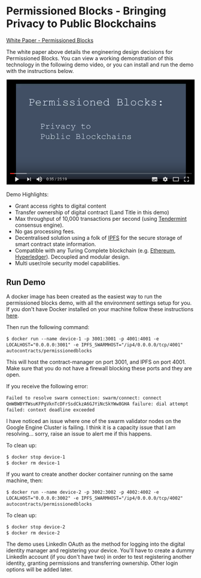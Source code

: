 # Permissioned Blocks - Bringing Privacy to Public Blockchains

[White Paper - Permissioned Blocks](https://github.com/autocontracts/permissioned-blocks/blob/master/whitepaper.md) 

The white paper above details the engineering design decisions for Permissioned Blocks. You can view a working demonstration of this technology in the following demo video, or you can install and run the demo with the instructions below.

[![Demo](images/video-thumbnail.png)](https://www.youtube.com/watch?v=Zt9DIopmzbA)
<br>

Demo Highlights:

- Grant access rights to digital content   
- Transfer ownership of digital contract (Land Title in this demo)
- Max throughput of 10,000 transactions per second (using [Tendermint](https://tendermint.com/) consensus engine).
- No gas processing fees.
- Decentralised solution using a folk of [IPFS](https://ipfs.io/) for the secure storage of smart contract state information.
- Compatible with any Turing Complete blockchain (e.g. [Ethereum](https://www.ethereum.org/), [Hyperledger](https://www.hyperledger.org/)). Decoupled and modular design.
- Multi user/role security model capabilities.  

## Run Demo

A docker image has been created as the easiest way to run the permissioned blocks demo, with all the environment settings setup for you. If you don't have Docker installed on your machine follow these instructions [here](https://docs.docker.com/engine/installation/). 

Then run the following command:
```
$ docker run --name device-1 -p 3001:3001 -p 4001:4001 -e LOCALHOST="0.0.0.0:3001" -e IPFS_SWARMHOST="/ip4/0.0.0.0/tcp/4001" autocontracts/permissionedblocks 
```

This will host the contract-manager on port 3001, and IPFS on port 4001.
Make sure that you do not have a firewall blocking these ports and they are open.

If you receive the following error:
```
Failed to resolve swarm connection: swarm/connect: connect QmWBWBYTWsuKFPgVknTcDFrSsdCkzA6GJYiNcSkYWw8GHA failure: dial attempt failed: context deadline exceeded
```
I have noticed an issue where one of the swarm validator nodes on the Google Engine Cluster is failing. I think it is a capacity issue that I am resolving... sorry, raise an issue to alert me if this happens.

To clean up:
```
$ docker stop device-1
$ docker rm device-1
```

If you want to create another docker container running on the same machine, then:
```
$ docker run --name device-2 -p 3002:3002 -p 4002:4002 -e LOCALHOST="0.0.0.0:3002" -e IPFS_SWARMHOST="/ip4/0.0.0.0/tcp/4002" autocontracts/permissionedblocks 
```

To clean up:
```
$ docker stop device-2
$ docker rm device-2
```

The demo uses LinkedIn OAuth as the method for logging into the digital identity manager and registering your device. You'll have to create a dummy LinkedIn account (if you don't have two) in order to test registering another identity,  granting permissions and transferring ownership. Other login options will be added later.

